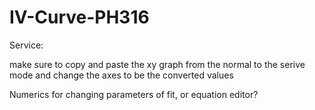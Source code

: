 # IV-Curve-PH316

Service:

make sure to copy and paste the xy graph from the normal to the serive mode and change the axes to be the converted values

Numerics for changing parameters of fit, or equation editor?